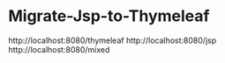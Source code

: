 # Migrate-Jsp-to-Thymeleaf

http://localhost:8080/thymeleaf
http://localhost:8080/jsp
http://localhost:8080/mixed
